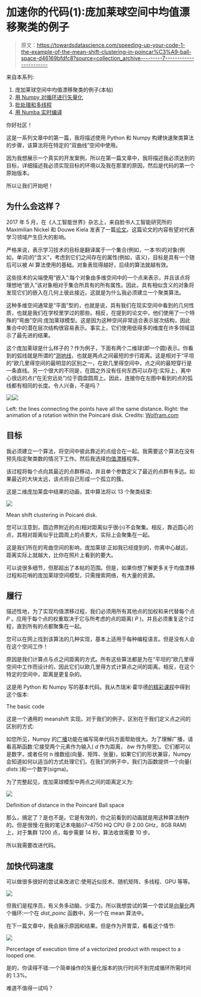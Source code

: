 # 加速你的代码(1):庞加莱球空间中均值漂移聚类的例子

> 原文：<https://towardsdatascience.com/speeding-up-your-code-1-the-example-of-the-mean-shift-clustering-in-poincar%C3%A9-ball-space-d46169bfdfc8?source=collection_archive---------7----------------------->

来自本系列:

1.  庞加莱球空间中均值漂移聚类的例子(本帖)
2.  [用 Numpy 对循环进行矢量化](https://medium.com/@vincenzo.lavorini/speeding-up-your-code-2-vectorizing-the-loops-with-numpy-e380e939bed3)
3.  [批处理和多线程](https://medium.com/@vincenzo.lavorini/speeding-up-your-code-3-batches-and-multiprocess-52d2d34a4091)
4.  [用 Numba 实时编译](https://medium.com/@vincenzo.lavorini/speeding-up-your-code-4-in-time-compilation-with-numba-177d6849820e)

你好社区！

这是一系列文章中的第一篇，我将描述使用 Python 和 Numpy 构建快速聚类算法的步骤，该算法将在特定的“双曲线”空间中使用。

因为我想展示一个真实的开发案例，所以在第一篇文章中，我将描述我必须达到的目标，详细描述我必须实现目标的环境以及我在那里的原因，然后是代码的第一个原始版本。

所以让我们开始吧！

## 为什么会这样？

2017 年 5 月，在《人工智能世界》杂志上，来自脸书人工智能研究所的 Maximilian Nickel 和 Douwe Kiela 发表了一篇[论文](https://arxiv.org/abs/1705.08039)。这篇论文的内容有望对代表学习领域产生巨大的影响。

严格来说，表示学习技术的目标是翻译属于一个集合(例如，一本书)的对象(例如，单词)的“含义”，考虑到它们之间存在的属性(例如，语义)，目标是具有一个随后可以被 AI 算法使用的基础。对象表现得越好，后续的算法就越有效。

这些技术的尖端使用“嵌入”:每个对象由多维空间中的一个点来表示，并且该点将理想地“嵌入”该对象相对于集合所具有的所有属性。因此，具有相似含义的对象将发现它们的嵌入在几何上彼此接近。这就是为什么我必须建立一个聚类算法。

这种多维空间通常是“平面”型的，也就是说，具有我们在现实空间中看到的几何性质，也就是我们在学校里学过的那些。相反，在提到的论文中，他们使用了一个特殊的“弯曲”空间:庞加莱球模型。这是因为这种空间非常适合表示层次结构，因此集合中的潜在层次结构很容易表示。事实上，它们使用低得多的维度在许多领域显示了最先进的结果。

这个庞加莱球是什么样子的？作为例子，下面有两个二维球(即一个圆)表示。你看到的弧线就是所谓的“[测地线](https://en.wikipedia.org/wiki/Geodesic)，也就是两点之间最短的步行距离。这是相对于“平坦的”欧几里得空间的最明显的区别之一，在欧几里得空间中，点之间的最短穿行是一条直线。另一个很大的不同是，在圆之外没有任何东西可以存在:实际上，离中心很远的点(“在无穷远处”)位于圆盘圆周上。因此，连接你在左图中看到的点的弧线都有相同的长度。令人兴奋，不是吗？

![](img/d2077f21e160a699e5a2ac79786da3d1.png)![](img/ab8eed0739dc7047d8377c41618d7d28.png)

Left: the lines connecting the points have all the same distance. Right: the animation of a rotation within the Poincaré disk. Credits: [Wolfram.com](http://mathworld.wolfram.com/PoincareHyperbolicDisk.html)

## 目标

我必须建立一个算法，将空间中彼此靠近的点组合在一起。我需要这个算法在没有预先指定聚类数的情况下工作。然后我选择[均值漂移](https://en.wikipedia.org/wiki/Mean_shift)程序。

该过程将每个点向其最近的点群移动，并且单个参数定义了最近的点群有多远。如果最近的大块太远，该点将自己形成一个孤立的簇。

这是二维庞加莱盘中结果的动画，其中算法将以 13 个聚类结束:

![](img/43863b466c1495b6cbc1cfeb01dde7cf.png)

Mean shift clustering in Poicaré disk.

您可以注意到，圆边界附近的点(相对距离似乎很小)不会聚集。相反，靠近圆心的点，其相对距离似乎比圆周上的点要大，实际上会聚集在一起。

这是我们所在的弯曲空间的影响，庞加莱球:正如我已经提到的，你离中心越远，距离实际上就越大，比你在照片上看到的要大。

可以说很多细节，但那超出了本帖的范围。但是，如果你想了解更多关于均值漂移过程和花哨的庞加莱球空间模型，只需搜索网络，有大量的资源。

## 履行

描述性地，为了实现均值漂移过程，我们必须用所有其他点的加权和来代替每个点 *P* 。应用于每个点的权重取决于它与所考虑的点的距离( *P* )。并且必须重复这个过程，直到所有的点都聚集在一起。

您可以在网上找到该算法的几种实现，基本上适用于每种编程语言。但是没有人会在这个空间工作！

原因是我们计算点与点之间距离的方式。所有这些算法都是为在“平坦的”欧几里得空间中工作而设计的，因此它们以欧几里得方式计算点之间的距离。相反，在这个特定的空间中，距离是更复杂的。

这是用 Python 和 Numpy 写的基本代码。我从杰瑞米·霍华德[的精彩](https://medium.com/u/34ab754f8c5e?source=post_page-----d46169bfdfc8--------------------------------)[课程](http://course.fast.ai/lessons/lesson11.html)中得到这个版本:

The basic code

这是一个通用的 meanshift 实现。对于我们的例子，区别在于我们定义点之间的区别的方式:

如您所见，Numpy 的[广播](https://docs.scipy.org/doc/numpy/user/basics.broadcasting.html)功能在编写简单代码方面帮助很大。为了理解广播，请看高斯函数:它接受两个元素作为输入( *d* 作为距离， *bw* 作为带宽)。它们都可以是数字，或者任何 n 维数组(向量、矩阵、张量)，如果它们的形状兼容，Numpy 会知道如何以适当的方式处理它们。在我们的例子中，我们为函数提供一个向量( *dists* )和一个数字(sigma)。

为了完整起见，庞加莱球模型中两点之间的距离定义为:

![](img/3033ee85e1ba609d9293033eb82bee6b.png)

Definition of distance in the Poincaré Ball space

那么，搞定了？是也不是。它是有效的，你之前看到的动画就是用这种算法制作的。但是很慢:在我的笔记本电脑(i7–4750 HQ CPU @ 2.00 GHz，8GB RAM)上，对于集群 1200 点，每步需要 14 秒，算法收敛需要 10 步。

所以我需要改进代码。

## 加快代码速度

可以做很多很好的尝试来改进它:使用近似技术、随机矩阵、多线程、GPU 等等。

![](img/75cf37601bccda1cc3bbe40566557d62.png)

但我们是程序员，有义务多动脑，少蛮力。所以我想尝试的第一个尝试是[向量化](https://en.wikipedia.org/wiki/Array_programming)两个循环:一个在 *dist_poinc* 函数中，另一个在 mean 算法中。

在下一篇文章中，我会展示原因和结果。但是作为开胃菜，看看这个情节:

![](img/339ec257968da4ff533407665b478f33.png)

Percentage of execution time of a vectorized product with respect to a looped one.

是的，你读得不错:一个简单操作的矢量化版本的执行时间不到完成循环所需时间的 1.3%。

难道不值得一试吗？